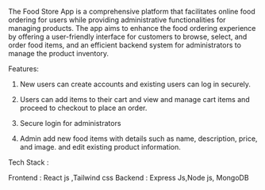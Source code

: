 The Food Store App is a comprehensive platform that facilitates online food ordering for users while providing administrative functionalities for managing products. The app aims to enhance the food ordering experience by offering a user-friendly interface for customers to browse, select, and order food items, and an efficient backend system for administrators to manage the product inventory.

Features:

1. New users can create accounts and
existing users can log in securely.

2. Users can add items to their cart and
view and manage cart items and
proceed to checkout to place an order.

3. Secure login for administrators

4. Admin add new food items with details such as name, description, price, and image.
and edit existing product information.

Tech Stack :

Frontend : React js ,Tailwind css
Backend : Express Js,Node js, MongoDB


